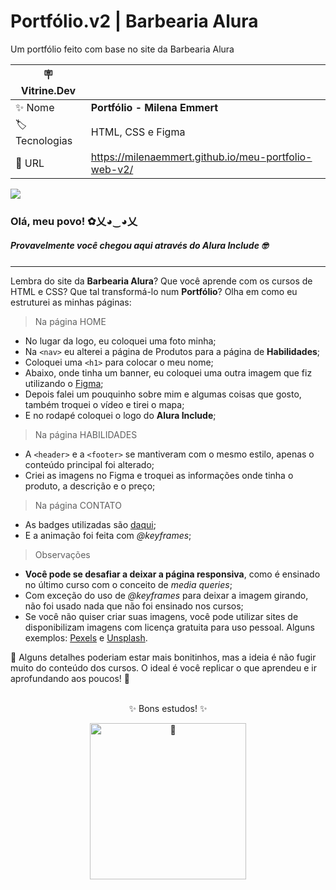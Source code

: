 # Portfólio.v2 | Barbearia Alura

Um portfólio feito com base no site da Barbearia Alura

| :placard: Vitrine.Dev |     |
| -------------  | --- |
| :sparkles: Nome        | **Portfólio - Milena Emmert**
| :label: Tecnologias | HTML, CSS e Figma
| :rocket: URL         | https://milenaemmert.github.io/meu-portfolio-web-v2/

<!-- Inserir imagem com a #vitrinedev ao final do link -->
![](https://cdn.discordapp.com/attachments/904892540409503866/1044625672389271582/vitdev.png)

### Olá, meu povo! ✿乂◕‿◕乂

##### Provavelmente você chegou aqui através do Alura Include :nerd_face:

<hr>

Lembra do site da **Barbearia Alura**? Que você aprende com os cursos de HTML e CSS? Que tal transformá-lo num **Portfólio**? Olha em como eu estruturei as minhas páginas:

> Na página HOME
* No lugar da logo, eu coloquei uma foto minha;
* Na `<nav>` eu alterei a página de Produtos para a página de **Habilidades**;
* Coloquei uma `<h1>` para colocar o meu nome;
* Abaixo, onde tinha um banner, eu coloquei uma outra imagem que fiz utilizando o [Figma](https://www.figma.com/);
* Depois falei um pouquinho sobre mim e algumas coisas que gosto, também troquei o vídeo e tirei o mapa;
* E no rodapé coloquei o logo do **Alura Include**;

> Na página HABILIDADES
* A `<header>` e a `<footer>` se mantiveram com o mesmo estilo, apenas o conteúdo principal foi alterado;
* Criei as imagens no Figma e troquei as informações onde tinha o produto, a descrição e o preço;

> Na página CONTATO
* As badges utilizadas são [daqui](https://github.com/Ileriayo/markdown-badges);
* E a animação foi feita com *@keyframes*;

>Observações
* **Você pode se desafiar a deixar a página responsiva**, como é ensinado no último curso com o conceito de *media queries*;
* Com exceção do uso de *@keyframes* para deixar a imagem girando, não foi usado nada que não foi ensinado nos cursos;
* Se você não quiser criar suas imagens, você pode utilizar sites de disponibilizam imagens com  licença gratuita para uso pessoal. Alguns exemplos: [Pexels](https://www.pexels.com/pt-br/) e [Unsplash](https://unsplash.com/).

:construction: Alguns detalhes poderiam estar mais bonitinhos, mas a ideia é não fugir muito do conteúdo dos cursos. O ideal é você replicar o que aprendeu e ir aprofundando aos poucos! :smiling_face_with_three_hearts:
<br><br>
<div align="center">

:sparkles: Bons estudos! :sparkles:

<img src="https://c.tenor.com/2cbsM5hnQM8AAAAC/bunny-flower.gif" alt="🐇" width="250">

</div>
